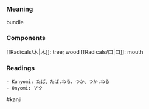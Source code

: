 ### Meaning

bundle

### Components

[[Radicals/木|木]]: tree; wood [[Radicals/口|口]]: mouth

### Readings

```
- Kunyomi: たば、たば.ねる、つか、つか.ねる
- Onyomi: ソク
```

#kanji